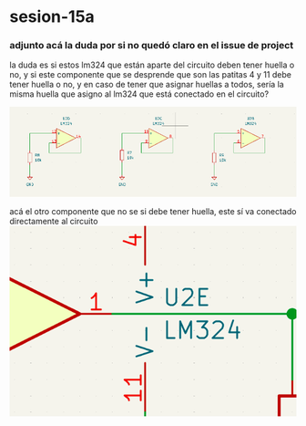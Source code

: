 # sesion-15a

### adjunto acá la duda por si no quedó claro en el issue de project

la duda es si estos lm324 que están aparte del circuito deben tener huella o no, y si este componente que se desprende que son las patitas 4 y 11 debe tener huella o no, y en caso de tener que asignar huellas a todos, sería la misma huella que asigno al lm324 que está conectado en el circuito?

![dudacomponentes1](./archivos/lm324duda.PNG)

acá el otro componente que no se si debe tener huella, este sí va conectado directamente al circuito
![dudacomponentes2](./archivos/lm324duda2.PNG)
